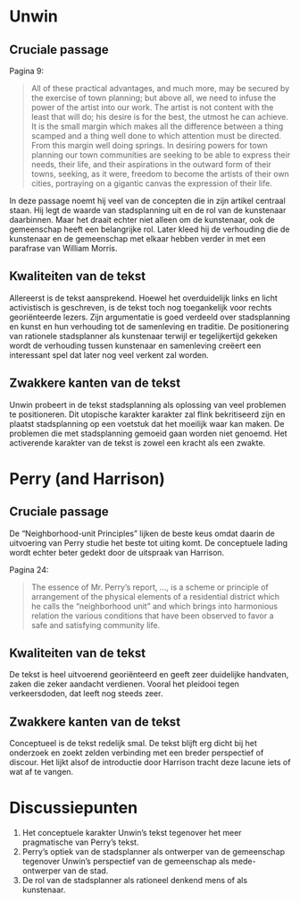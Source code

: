 # Unwin

## Cruciale passage

Pagina 9:
> All of these practical advantages, and much more, may be secured by the exercise of town planning; but above all, we need to infuse the power of the artist into our work. The artist is not content with the least that will do; his desire is for the best, the utmost he can achieve. It is the small margin which makes all the difference between a thing scamped and a thing well done to which attention must be directed. From this margin well doing springs. 
> In desiring powers for town planning our town communities are seeking to be able to express their needs, their life, and their aspirations in the outward form of their towns, seeking, as it were, freedom to become the artists of their own cities, portraying on a gigantic canvas the expression of their life.  

In deze passage noemt hij veel van de concepten die in zijn artikel centraal staan. Hij legt de waarde van stadsplanning uit en de rol van de kunstenaar daarbinnen. Maar het draait echter niet alleen om de kunstenaar, ook de gemeenschap heeft een belangrijke rol. Later kleed hij de verhouding die de kunstenaar en de gemeenschap met elkaar hebben verder in met een parafrase van William Morris.

## Kwaliteiten van de tekst

Allereerst is de tekst aansprekend. Hoewel het overduidelijk links en licht activistisch is geschreven, is de tekst toch nog toegankelijk voor rechts georiënteerde lezers. Zijn argumentatie is goed verdeeld over stadsplanning en kunst en hun verhouding tot de samenleving en traditie. De positionering van rationele stadsplanner als kunstenaar terwijl er tegelijkertijd gekeken wordt de verhouding tussen kunstenaar en samenleving creëert een interessant spel dat later nog veel verkent zal worden. 

## Zwakkere kanten van de tekst

Unwin probeert in de tekst stadsplanning als oplossing van veel problemen te positioneren. Dit utopische karakter karakter zal flink bekritiseerd zijn en plaatst stadsplanning op een voetstuk dat het moeilijk waar kan maken. De problemen die met stadsplanning gemoeid gaan worden niet genoemd. Het activerende karakter van de tekst is zowel een kracht als een zwakte.

# Perry (and Harrison)

## Cruciale passage

De “Neighborhood-unit Principles” lijken de beste keus omdat daarin de uitvoering van Perry studie het beste tot uiting komt. De conceptuele lading wordt echter beter gedekt door de uitspraak van Harrison.

Pagina 24:
> The essence of Mr. Perry’s report, …, is a scheme or principle of arrangement of the physical elements of a residential district which he calls the “neighborhood unit” and which brings into harmonious relation the various conditions that have been observed to favor a safe and satisfying community life. 

## Kwaliteiten van de tekst

De tekst is heel uitvoerend georiënteerd en geeft zeer duidelijke handvaten, zaken die zeker aandacht verdienen. Vooral het pleidooi tegen verkeersdoden, dat leeft nog steeds zeer. 

## Zwakkere kanten van de tekst

Conceptueel is de tekst redelijk smal. De tekst blijft erg dicht bij het onderzoek en zoekt zelden verbinding met een breder perspectief of discour. Het lijkt alsof de introductie door Harrison tracht deze lacune iets of wat af te vangen. 

# Discussiepunten

1. Het conceptuele karakter Unwin’s tekst tegenover het meer pragmatische van Perry’s tekst.
2. Perry’s optiek van de stadsplanner als ontwerper van de gemeenschap tegenover Unwin’s perspectief van de gemeenschap als mede-ontwerper van de stad. 
3. De rol van de stadsplanner als rationeel denkend mens of als kunstenaar.